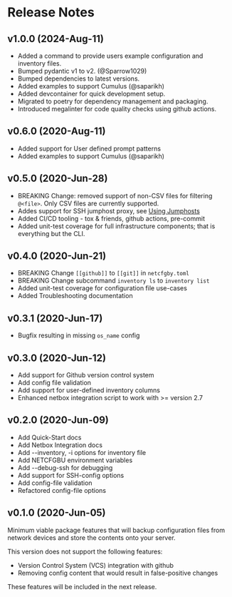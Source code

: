 # Release Notes

## v1.0.0 (2024-Aug-11)

* Added a command to provide users  example configuration and inventory files.
* Bumped pydantic v1 to v2. (@Sparrow1029)
* Bumped dependencies to latest versions.
* Added examples to support Cumulus (@saparikh)
* Added devcontainer for quick development setup.
* Migrated to poetry for dependency management and packaging.
* Introduced megalinter for code quality checks using github actions.

## v0.6.0 (2020-Aug-11)

* Added support for User defined prompt patterns
* Added examples to support Cumulus (@saparikh)

## v0.5.0 (2020-Jun-28)

* BREAKING Change: removed support of non-CSV files for filtering `@<file>`.  Only
   CSV files are currently supported.
* Addes support for SSH jumphost proxy, see [Using Jumphosts](docs/config-ssh-jumphost.md)
* Added CI/CD tooling - tox & friends, github actions, pre-commit
* Added unit-test coverage for full infrastructure components; that is
   everything but the CLI.

## v0.4.0 (2020-Jun-21)

* BREAKING Change `[[github]]` to `[[git]]` in `netcfgby.toml`
* BREAKING Change subcommand `inventory ls` to `inventory list`
* Added unit-test coverage for configuration file use-cases
* Added Troubleshooting documentation

## v0.3.1 (2020-Jun-17)

* Bugfix resulting in missing `os_name` config

## v0.3.0 (2020-Jun-12)

* Add support for Github version control system
* Add config file validation
* Add support for user-defined inventory columns
* Enhanced netbox integration script to work with >= version 2.7

## v0.2.0 (2020-Jun-09)

* Add Quick-Start docs
* Add Netbox Integration docs
* Add --inventory, -i options for inventory file
* Add NETCFGBU environment variables
* Add --debug-ssh for debugging
* Add support for SSH-config options
* Add config-file validation
* Refactored config-file options

## v0.1.0 (2020-Jun-05)

Minimum viable package features that will backup configuration files from
network devices and store the contents onto your server.

This version does not support the following features:

* Version Control System (VCS) integration with github
* Removing config content that would result in false-positive changes

These features will be included in the next release.
